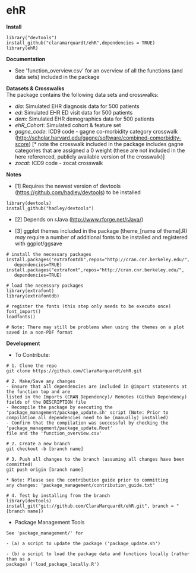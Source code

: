 # ehR

**Install** 

```
library("devtools")  
install_github("claramarquardt/ehR",dependencies = TRUE)    
library(ehR)
```  
**Documentation**
- See 'function_overview.csv' for an overview of all the functions (and data sets) included in the package 

**Datasets & Crosswalks**  
The package contains the following data sets and crosswalks:
- _dia_: Simulated EHR diagnosis data for 500 patients
- _ed_: Simulated EHR ED visit data for 500 patients
- _dem_: Simulated EHR demographics data for 500 patients
- _ehR_Cohort_: Simulated cohort & feature set
- _gagne_code_: ICD9 code - gagne co-morbidity category crosswalk (http://scholar.harvard.edu/gagne/software/combined-comorbidity-score) [* note the crosswalk included in the package includes gagne categories that are assigned a 0 weight (these are not included in the here referenced, publicly available version of the crosswalk)]
- _zocat_: ICD9 code - zocat crosswalk

**Notes**
- [1] Requires the newest version of devtools (https://github.com/hadley/devtools) to be installed
```
library(devtools)  
install_github("hadley/devtools")
```
- [2] Depends on rJava (http://www.rforge.net/rJava/)

- [3] ggplot themes included in the package (theme_[name of theme].R) *may* require a number of additional fonts to be installed and registered with ggplot/ggsave

````
# install the necessary packages
install.packages("extrafontdb",repos="http://cran.cnr.berkeley.edu/", 
   dependencies=TRUE)
install.packages("extrafont",repos="http://cran.cnr.berkeley.edu/", 
   dependencies=TRUE)

# load the necessary packages
library(extrafont)
library(extrafontdb)

# register the fonts (this step only needs to be execute once)
font_import()
loadfonts()

# Note: There may still be problems when using the themes on a plot saved in a non-PDF format

````

**Development**

- To Contribute:
````
# 1. Clone the repo
git clone https://github.com/ClaraMarquardt/ehR.git

# 2. Make/Save any changes 
- Ensure that all dependencies are included in @import statements at the function top and are 
listed in the Imports (CRAN Dependency)/ Remotes (Github Dependency) fields of the DESCRIPTION file
- Recompile the package by executing the 'package_management/package_update.sh' script (Note: Prior to 
compilation all dependencies need to be (manually) installed)
- Confirm that the compilation was successful by checking the 'package_management/package_update.Rout' 
file and the 'function_overview.csv'

# 2. Create a new branch
git checkout -b [branch name]

# 3. Push all changes to the branch (assuming all changes have been committed)
git push origin [branch name]

* Note: Please see the contribution guide prior to committing 
any changes: 'package_management/contribution_guide.txt'

# 4. Test by installing from the branch
library(devtools)
install_git("git://github.com/ClaraMarquardt/ehR.git", branch = "[branch name])
````

- Package Management Tools
````
See 'package_management/' for 

- (a) a script to update the package ('package_update.sh')

- (b) a script to load the package data and functions locally (rather than as a
package) ('load_package_locally.R') 

````
